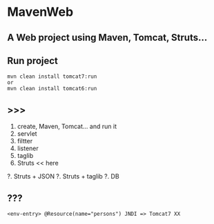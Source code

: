 # MavenWeb

## A Web project using Maven, Tomcat, Struts...

## Run project

    mvn clean install tomcat7:run
    or
    mvn clean install tomcat6:run

## >>>

1. create, Maven, Tomcat... and run it
2. servlet
3. filtter
4. listener
5. taglib
6. Struts << here

?. Struts + JSON
?. Struts + taglib
?. DB

## ???

    <env-entry> @Resource(name="persons") JNDI => Tomcat7 XX